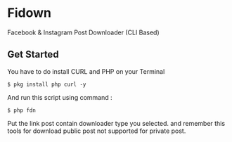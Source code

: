 # Fidown
Facebook &amp; Instagram Post Downloader (CLI Based)

## Get Started
You have to do install CURL and PHP on your Terminal 

```
$ pkg install php curl -y
```

And run this script using command :

```
$ php fdn
```

Put the link post contain downloader type you selected. and remember this tools for download public post not supported for private post.
